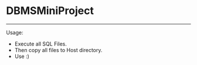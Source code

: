 # DBMSMiniProject

--------------------------------------------------------------------------------

Usage: 

- Execute all SQL Files.
- Then copy all files to Host directory.
- Use :)

